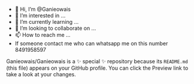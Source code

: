 - 👋 Hi, I’m @Ganieowais
- 👀 I’m interested in ...
- 🌱 I’m currently learning ...
- 💞️ I’m looking to collaborate on ...
- 📫 How to reach me ...
- If someone contact me who can whatsapp me on this number 8491958597


Ganieowais/Ganieowais is a ✨ special ✨ repository because its `README.md` (this file) appears on your GitHub profile.
You can click the Preview link to take a look at your changes.

